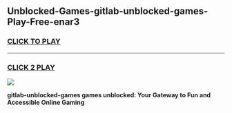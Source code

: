 
## Unblocked-Games-gitlab-unblocked-games-Play-Free-enar3
<h3>
<a href="https://premium76.site?title=gitlab-unblocked-games&ref=09A">CLICK TO PLAY</a></h3>
<hr>

<h3>
<a href="https://premium76.site?title=gitlab-unblocked-games&ref=09A">CLICK 2 PLAY</a>
  
</h3>

<a href="https://premium76.site?title=gitlab-unblocked-games&ref=09A"><img src="https://clearcache.store/games.png"></a>


**gitlab-unblocked-games games unblocked: Your Gateway to Fun and Accessible Online Gaming**
